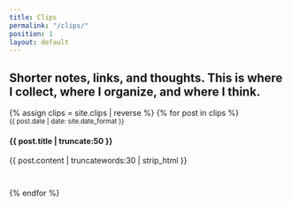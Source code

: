 ```yaml
---
title: Clips
permalink: "/clips/"
position: 1
layout: default
---
```


<section class="posts">
<h2>Shorter notes, links, and thoughts. This is where I collect, where I organize, and where I think.</h2>

<div class="clips-group">
{% assign clips = site.clips | reverse %}
{% for post in clips  %}

<article>
<small>  {{ post.date | date: site.date_format }}</small>
<h4><a href="{{ post.url | prepend: site.baseurl }}">{{ post.title | truncate:50 }}</a></h4>
<p>{{ post.content | truncatewords:30 | strip_html }}</p>
</article>
  {% endfor %}
</div>
<section>

<style>
.clips-group article {
  margin-bottom: 3em;
}
.clips-group article h4 a {
  text-decoration: none;
}
</style>
